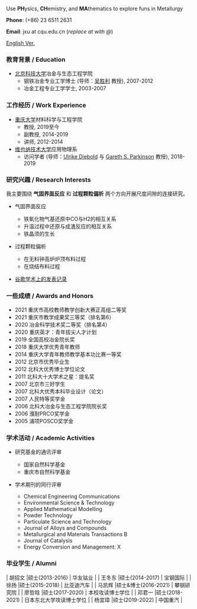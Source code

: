 Use **PH**ysics, **CH**emistry, and **MA**thematics to explore funs in Metallurgy

**Phone**: (+86) 23 6511 2631

**Email**: jxu at cqu.edu.cn (_replace at with @_)

[English Ver.](./index.html)

### 教育背景 / Education

- [北京科技大学](https://www.ustb.edu.cn/)冶金与生态工程学院
  - 钢铁冶金专业工学博士 (导师：[吴胜利](https://metall.ustb.edu.cn/szdw/xsjs/W/wsl/index.htm) 教授), 2007-2012
  - 冶金工程专业工学学士, 2003-2007

### 工作经历 / Work Experience

- [重庆大学](https://www.cqu.edu.cn/)材料科学与工程学院
  - 教授, 2019至今
  - 副教授, 2014-2019
  - 讲师, 2012-2014
- [维也纳技术大学](http://www.tuwien.ac.at/)应用物理系
  - 访问学者 (导师：[Ulrike Diebold](http://www.iap.tuwien.ac.at/www/surface/group/diebold/index) 与 [Gareth S. Parkinson](http://www.iap.tuwien.ac.at/www/surface/group/parkinson/index) 教授), 2018-2019

### 研究兴趣 / Research Interests 

我主要围绕 **气固界面反应** 和 **过程颗粒偏析** 两个方向开展尺度间隙的连接研究。

- 气固界面反应
  - 铁氧化物气基还原中CO与H2的相互关系
  - 升温过程中还原与成渣反应的相互关系
  - 铁晶须的生长

- 过程颗粒偏析
  - 在无料钟高炉炉顶布料过程
  - 在烧结布料过程

- [谷歌学术上的发表记录](https://scholar.google.com/citations?user=A1FG06EAAAAJ&hl=ZH_CN)

### 一些成绩 / Awards and Honors 
*   2021  重庆市高校教师教学创新大赛正高组二等奖 
*   2021  重庆市教学成果奖三等奖（排名第6） 
*   2020  冶金科学技术奖二等奖（排名第4）
*   2020  重庆英才：青年拔尖人才计划
*   2019  全国高校冶金院长奖
*   2018  重庆大学优秀青年教师
*   2014  重庆大学青年教师教学基本功比赛一等奖
*   2012  北京市优秀毕业生
*   2012  北科大优秀博士学位论文
*   2011  北科大十大学术之星：提名奖
*   2007  北京市三好学生
*   2007  北科大优秀本科毕业设计（论文）
*   2007  人民特等奖学金
*   2006  北科大冶金与生态工程学院院长奖
*   2006  濮耐PRCO奖学金
*   2005  浦项POSCO奖学金

### 学术活动 / Academic Activities
- 研究基金的通讯评审
  - 国家自然科学基金
  - 重庆市自然科学基金

- 学术期刊的同行评审
  - Chemical Engineering Communications
  - Environmental Science & Technology
  - Applied Mathematical Modelling
  - Powder Technology
  - Particulate Science and Technology
  - Journal of Alloys and Compounds
  - Metallurgical and Materials Transactions B
  - Journal of Catalysis
  - Energy Conversion and Management: X

### 毕业学生 / Alumni

| 胡招文 |硕士(2013-2016) | 华友钴业 |
| 王冬东 |硕士(2014-2017) | 宝钢国际 | 
| 徐扬 |硕士(2015-2018)   | 比亚迪汽车 | 
| 马凯辉 |硕士&博士(2016-2021) | 攀钢研究院 |
| 廖哲晗 |硕士(2017-2020) | 本校攻读博士学位 |
| 邓君一 |硕士(2018-2021) | 日本东北大学攻读博士学位 |
| 杨宜璋 |硕士(2019-2022) | 中国重汽 |

